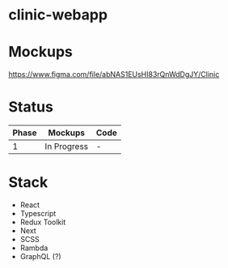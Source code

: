 # clinic-webapp

# Mockups

https://www.figma.com/file/abNAS1EUsHI83rQnWdDgJY/Clinic

# Status

|Phase|Mockups|Code|
|-----|-------|----|
|1    |In Progress|-|

# Stack

- React
- Typescript
- Redux Toolkit
- Next
- SCSS
- Rambda
- GraphQL (?)
